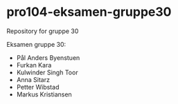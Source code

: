 # pro104-eksamen-gruppe30
Repository for gruppe 30

Eksamen gruppe 30:
* Pål Anders Byenstuen
* Furkan Kara
* Kulwinder Singh Toor
* Anna Sitarz
* Petter Wibstad
* Markus Kristiansen

